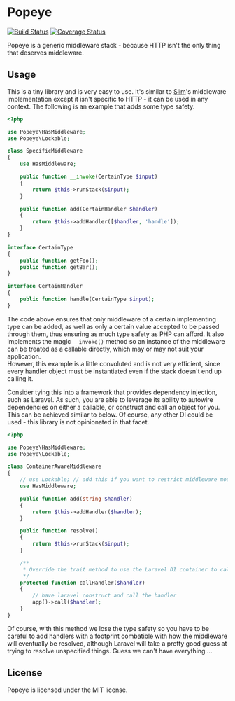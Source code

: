 # Popeye

[![Build Status](https://travis-ci.org/HealthEngineAU/popeye.svg?branch=master)](https://travis-ci.org/HealthEngineAU/popeye)
[![Coverage Status](https://coveralls.io/repos/github/HealthEngineAU/popeye/badge.svg?branch=coveralls)](https://coveralls.io/github/HealthEngineAU/popeye?branch=coveralls)

Popeye is a generic middleware stack - because HTTP isn't the only thing that deserves middleware.

## Usage

This is a tiny library and is very easy to use. It's similar to
[Slim](https://www.slimframework.com/docs/v3/concepts/middleware.html)'s middleware implementation except it isn't
specific to HTTP - it can be used in any context. The following is an example that adds some type safety.

```php
<?php

use Popeye\HasMiddleware;
use Popeye\Lockable;

class SpecificMiddleware
{
    use HasMiddleware;

    public function __invoke(CertainType $input)
    {
        return $this->runStack($input);
    }

    public function add(CertainHandler $handler)
    {
        return $this->addHandler([$handler, 'handle']);
    }
}

interface CertainType
{
    public function getFoo();
    public function getBar();
}

interface CertainHandler
{
    public function handle(CertainType $input);
}
```

The code above ensures that only middleware of a certain implementing type can be added, as well as only a certain value
accepted to be passed through them, thus ensuring as much type safety as PHP can afford. It also implements the magic
`__invoke()` method so an instance of the middleware can be treated as a callable directly, which may or may not suit
your application.  
However, this example is a little convoluted and is not very efficient, since every handler object must be instantiated
even if the stack doesn't end up calling it.

Consider tying this into a framework that provides dependency injection, such as Laravel. As such, you are able to
leverage its ability to autowire dependencies on either a callable, or construct and call an object for you.  
This can be achieved similar to below. Of course, any other DI could be used - this library is not opinionated in that
facet.


```php
<?php

use Popeye\HasMiddleware;
use Popeye\Lockable;

class ContainerAwareMiddleware
{
    // use Lockable; // add this if you want to restrict middleware modifications once its being resolved.
    use HasMiddleware;

    public function add(string $handler)
    {
        return $this->addHandler($handler);
    }

    public function resolve()
    {
        return $this->runStack($input);
    }

    /**
     * Override the trait method to use the Laravel DI container to call the handler.
     */
    protected function callHandler($handler)
    {
        // have laravel construct and call the handler
        app()->call($handler);
    }
}
```

Of course, with this method we lose the type safety so you have to be careful to add handlers with a footprint
combatible with how the middleware will eventually be resolved, although Laravel will take a pretty good guess at trying
to resolve unspecified things. Guess we can't have everything ...

## License

Popeye is licensed under the MIT license.
